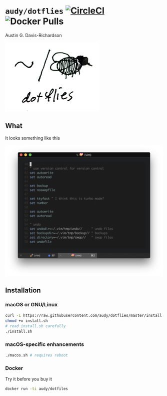 # `audy/dotflies` [![CircleCI](https://img.shields.io/circleci/project/github/audy/dotflies.svg)](https://circleci.com/gh/audy/dotflies) ![Docker Pulls](https://img.shields.io/docker/pulls/audy/dotfiles.svg)

Austin G. Davis-Richardson

![~/. (fly)](./logo.png?raw=true)

## What

It looks something like this

![!/. (preview)](./preview.png?raw=true)

## Installation

### macOS or GNU/Linux

```bash
curl -L https://raw.githubusercontent.com/audy/dotflies/master/install.sh > install.sh
chmod +x install.sh
# read install.sh carefully
./install.sh
```
### macOS-specific enhancements

```bash
./macos.sh # requires reboot
```

### Docker

Try it before you buy it

```bash
docker run -ti audy/dotfiles
```
